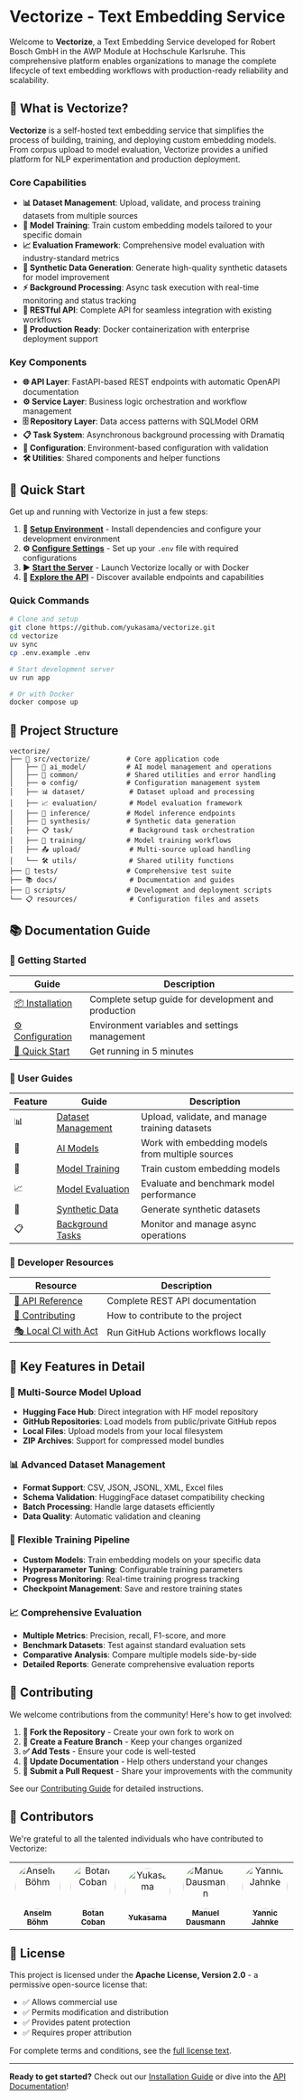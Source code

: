 # Vectorize - Text Embedding Service

Welcome to **Vectorize**, a Text Embedding Service developed for Robert Bosch GmbH in the AWP Module at Hochschule Karlsruhe. This comprehensive platform enables organizations to manage the complete lifecycle of text embedding workflows with production-ready reliability and scalability.

## 🚀 What is Vectorize?

**Vectorize** is a self-hosted text embedding service that simplifies the process of building, training, and deploying custom embedding models. From corpus upload to model evaluation, Vectorize provides a unified platform for NLP experimentation and production deployment.

### Core Capabilities

- **📊 Dataset Management**: Upload, validate, and process training datasets from multiple sources
- **🤖 Model Training**: Train custom embedding models tailored to your specific domain
- **📈 Evaluation Framework**: Comprehensive model evaluation with industry-standard metrics
- **🔄 Synthetic Data Generation**: Generate high-quality synthetic datasets for model improvement
- **⚡ Background Processing**: Async task execution with real-time monitoring and status tracking
- **🔌 RESTful API**: Complete API for seamless integration with existing workflows
- **🐳 Production Ready**: Docker containerization with enterprise deployment support

### Key Components

- **🌐 API Layer**: FastAPI-based REST endpoints with automatic OpenAPI documentation
- **⚙️ Service Layer**: Business logic orchestration and workflow management
- **🗄️ Repository Layer**: Data access patterns with SQLModel ORM
- **📋 Task System**: Asynchronous background processing with Dramatiq
- **🔧 Configuration**: Environment-based configuration with validation
- **🛠️ Utilities**: Shared components and helper functions

## 🚀 Quick Start

Get up and running with Vectorize in just a few steps:

1. **🔧 [Setup Environment](installation.md)** - Install dependencies and configure your development environment
2. **⚙️ [Configure Settings](configuration.md)** - Set up your `.env` file with required configurations
3. **▶️ [Start the Server](installation.md#running-vectorize)** - Launch Vectorize locally or with Docker
4. **📖 [Explore the API](api.md)** - Discover available endpoints and capabilities

### Quick Commands

```bash
# Clone and setup
git clone https://github.com/yukasama/vectorize.git
cd vectorize
uv sync
cp .env.example .env

# Start development server
uv run app

# Or with Docker
docker compose up
```

## 🏢 Project Structure

```
vectorize/
├── 📁 src/vectorize/         # Core application code
│   ├── 🤖 ai_model/          # AI model management and operations
│   ├── 🔧 common/            # Shared utilities and error handling
│   ├── ⚙️ config/            # Configuration management system
│   ├── 📊 dataset/           # Dataset upload and processing
│   ├── 📈 evaluation/        # Model evaluation framework
│   ├── 🔮 inference/         # Model inference endpoints
│   ├── 🔄 synthesis/         # Synthetic data generation
│   ├── 📋 task/              # Background task orchestration
│   ├── 🎯 training/          # Model training workflows
│   ├── 📤 upload/            # Multi-source upload handling
│   └── 🛠️ utils/             # Shared utility functions
├── 🧪 tests/                 # Comprehensive test suite
├── 📚 docs/                  # Documentation and guides
├── 🔨 scripts/               # Development and deployment scripts
└── 📋 resources/             # Configuration files and assets
```

## 📚 Documentation Guide

### 🏁 Getting Started

| Guide                                         | Description                                         |
| --------------------------------------------- | --------------------------------------------------- |
| [📦 Installation](installation.md)            | Complete setup guide for development and production |
| [⚙️ Configuration](configuration.md)          | Environment variables and settings management       |
| [🚀 Quick Start](installation.md#quick-start) | Get running in 5 minutes                            |

### 👥 User Guides

| Feature | Guide                                         | Description                                      |
| ------- | --------------------------------------------- | ------------------------------------------------ |
| 📊      | [Dataset Management](user-guides/datasets.md) | Upload, validate, and manage training datasets   |
| 🤖      | [AI Models](user-guides/models.md)            | Work with embedding models from multiple sources |
| 🎯      | [Model Training](user-guides/training.md)     | Train custom embedding models                    |
| 📈      | [Model Evaluation](user-guides/evaluation.md) | Evaluate and benchmark model performance         |
| 🔄      | [Synthetic Data](user-guides/synthesis.md)    | Generate synthetic datasets                      |
| 📋      | [Background Tasks](user-guides/tasks.md)      | Monitor and manage async operations              |

### 🔧 Developer Resources

| Resource                           | Description                          |
| ---------------------------------- | ------------------------------------ |
| [🔌 API Reference](api.md)         | Complete REST API documentation      |
| [🤝 Contributing](contributing.md) | How to contribute to the project     |
| [🎭 Local CI with Act](act.md)     | Run GitHub Actions workflows locally |

## 🌟 Key Features in Detail

### 🔄 Multi-Source Model Upload

- **Hugging Face Hub**: Direct integration with HF model repository
- **GitHub Repositories**: Load models from public/private GitHub repos
- **Local Files**: Upload models from your local filesystem
- **ZIP Archives**: Support for compressed model bundles

### 📊 Advanced Dataset Management

- **Format Support**: CSV, JSON, JSONL, XML, Excel files
- **Schema Validation**: HuggingFace dataset compatibility checking
- **Batch Processing**: Handle large datasets efficiently
- **Data Quality**: Automatic validation and cleaning

### 🎯 Flexible Training Pipeline

- **Custom Models**: Train embedding models on your specific data
- **Hyperparameter Tuning**: Configurable training parameters
- **Progress Monitoring**: Real-time training progress tracking
- **Checkpoint Management**: Save and restore training states

### 📈 Comprehensive Evaluation

- **Multiple Metrics**: Precision, recall, F1-score, and more
- **Benchmark Datasets**: Test against standard evaluation sets
- **Comparative Analysis**: Compare multiple models side-by-side
- **Detailed Reports**: Generate comprehensive evaluation reports

## 🤝 Contributing

We welcome contributions from the community! Here's how to get involved:

1. **🍴 Fork the Repository** - Create your own fork to work on
2. **🌿 Create a Feature Branch** - Keep your changes organized
3. **✅ Add Tests** - Ensure your code is well-tested
4. **📝 Update Documentation** - Help others understand your changes
5. **🔄 Submit a Pull Request** - Share your improvements with the community

See our [Contributing Guide](contributing.md) for detailed instructions.

## 👥 Contributors

We're grateful to all the talented individuals who have contributed to Vectorize:

<table>
<tr>
  <td align="center">
    <a href="https://github.com/Dosto1ewski">
      <img src="https://avatars.githubusercontent.com/Dosto1ewski" width="80" style="border-radius: 50%;" alt="Anselm Böhm"/>
      <br />
      <sub><b>Anselm Böhm</b></sub>
    </a>
  </td>
  <td align="center">
    <a href="https://github.com/BtnCbn">
      <img src="https://avatars.githubusercontent.com/BtnCbn" width="80" style="border-radius: 50%;" alt="Botan Coban"/>
      <br />
      <sub><b>Botan Coban</b></sub>
    </a>
  </td>
  <td align="center">
    <a href="https://github.com/yukasama">
      <img src="https://avatars.githubusercontent.com/yukasama" width="80" style="border-radius: 50%;" alt="Yukasama"/>
      <br />
      <sub><b>Yukasama</b></sub>
    </a>
  </td>
  <td align="center">
    <a href="https://github.com/domoar">
      <img src="https://avatars.githubusercontent.com/domoar" width="80" style="border-radius: 50%;" alt="Manuel Dausmann"/>
      <br />
      <sub><b>Manuel Dausmann</b></sub>
    </a>
  </td>
  <td align="center">
    <a href="https://github.com/Yannjc">
      <img src="https://avatars.githubusercontent.com/Yannjc" width="80" style="border-radius: 50%;" alt="Yannic Jahnke"/>
      <br />
      <sub><b>Yannic Jahnke</b></sub>
    </a>
  </td>
</tr>
</table>

## 📄 License

This project is licensed under the **Apache License, Version 2.0** - a permissive open-source license that:

- ✅ Allows commercial use
- ✅ Permits modification and distribution
- ✅ Provides patent protection
- ✅ Requires proper attribution

For complete terms and conditions, see the [full license text](https://www.apache.org/licenses/LICENSE-2.0).

---

**Ready to get started?** Check out our [Installation Guide](installation.md) or dive into the [API Documentation](api.md)!
